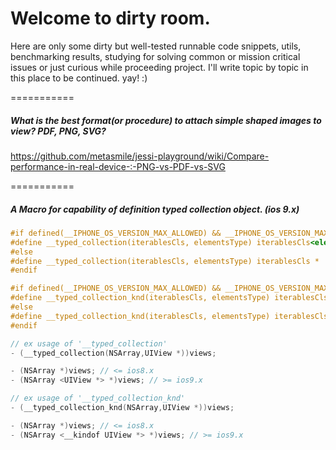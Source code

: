 # Welcome to dirty room.

Here are only some dirty but well-tested runnable code snippets, utils, benchmarking results, studying for solving common or mission critical issues or just curious while proceeding project. I'll write topic by topic in this place to be continued. yay! :)

===========
##### What is the best format(or procedure) to attach simple shaped images to view? PDF, PNG, SVG?

https://github.com/metasmile/jessi-playground/wiki/Compare-performance-in-real-device-:-PNG-vs-PDF-vs-SVG

===========
##### A Macro for capability of definition typed collection object. (ios 9.x)
```objective-c
#if defined(__IPHONE_OS_VERSION_MAX_ALLOWED) && __IPHONE_OS_VERSION_MAX_ALLOWED >= 90000
#define __typed_collection(iterablesCls, elementsType) iterablesCls<elementsType> *
#else
#define __typed_collection(iterablesCls, elementsType) iterablesCls *
#endif

#if defined(__IPHONE_OS_VERSION_MAX_ALLOWED) && __IPHONE_OS_VERSION_MAX_ALLOWED >= 90000
#define __typed_collection_knd(iterablesCls, elementsType) iterablesCls<__kindof elementsType> *
#else
#define __typed_collection_knd(iterablesCls, elementsType) iterablesCls *
#endif

// ex usage of '__typed_collection'
- (__typed_collection(NSArray,UIView *))views; 

- (NSArray *)views; // <= ios8.x
- (NSArray <UIView *> *)views; // >= ios9.x

// ex usage of '__typed_collection_knd'
- (__typed_collection_knd(NSArray,UIView *))views; 

- (NSArray *)views; // <= ios8.x
- (NSArray <__kindof UIView *> *)views; // >= ios9.x
```
